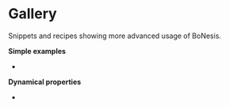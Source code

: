 # Gallery

Snippets and recipes showing more advanced usage of BoNesis.

**Simple examples**
- [](simple_example1.md)

**Dynamical properties**
- [](fasync-transitions.md)

